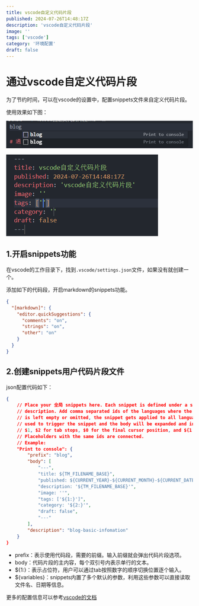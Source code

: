 ```yaml
---
title: vscode自定义代码片段
published: 2024-07-26T14:48:17Z
description: 'vscode自定义代码片段'
image: ''
tags: ['vscode']
category: '环境配置'
draft: false
---
```


# 通过vscode自定义代码片段

为了节约时间，可以在vscode的设置中，配置snippets文件来自定义代码片段。

使用效果如下图：

![20240726144803](https://raw.githubusercontent.com/chrisnake11/picgo/main/blog20240726144803.png)

![20240726144828](https://raw.githubusercontent.com/chrisnake11/picgo/main/blog20240726144828.png)


## 1.开启snippets功能

在vscode的工作目录下，找到`.vscode/settings.json`文件，如果没有就创建一个。

添加如下的代码段，开启markdown的snippets功能。

```json
{
  "[markdown]": {
    "editor.quickSuggestions": {
      "comments": "on",
      "strings": "on",
      "other": "on"
    }
  }
}
```


## 2.创建snippets用户代码片段文件

json配置代码如下：

```json
{
	// Place your 全局 snippets here. Each snippet is defined under a snippet name and has a scope, prefix, body and 
	// description. Add comma separated ids of the languages where the snippet is applicable in the scope field. If scope 
	// is left empty or omitted, the snippet gets applied to all languages. The prefix is what is 
	// used to trigger the snippet and the body will be expanded and inserted. Possible variables are: 
	// $1, $2 for tab stops, $0 for the final cursor position, and ${1:label}, ${2:another} for placeholders. 
	// Placeholders with the same ids are connected.
	// Example:
	"Print to console": {
		"prefix": "blog",
		"body": [
			"---",
			"title: ${TM_FILENAME_BASE}",
			"published: ${CURRENT_YEAR}-${CURRENT_MONTH}-${CURRENT_DATE}T${CURRENT_HOUR}:${CURRENT_MINUTE}:${CURRENT_SECOND}Z",
			"description: '${TM_FILENAME_BASE}'",
			"image: ''",
			"tags: ['${1:}']",
			"category: '${2:}'",
			"draft: false",
			"---"
		],
		"description": "blog-basic-infomation"
	}
}


```
+ prefix：表示使用代码段，需要的前缀。输入前缀就会弹出代码片段选项。
+ body：代码片段的主内容，每个双引号内表示单行的文本。
+ ${1:}：表示占位符，用户可以通过tab按照数字的顺序切换位置逐个输入。
+ ${variables}：snippets内置了多个默认的参数，利用这些参数可以直接读取文件名、日期等信息。

更多的配置信息可以参考[vscode的文档](https://code.visualstudio.com/docs/editor/userdefinedsnippets)